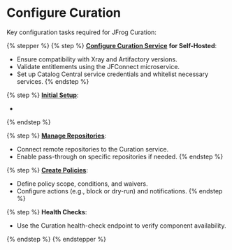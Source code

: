 # Configure Curation

Key configuration tasks required for JFrog Curation:

{% stepper %}
{% step %}
[**Configure Curation Service**](broken-reference) **for Self-Hosted**:

* Ensure compatibility with Xray and Artifactory versions.
* Validate entitlements using the JFConnect microservice.
* Set up Catalog Central service credentials and whitelist necessary services.
{% endstep %}

{% step %}
[**Initial Setup**](initial-setup.md):

*
{% endstep %}

{% step %}
[**Manage Repositories**](manage-repositories.md):

* Connect remote repositories to the Curation service.
* Enable pass-through on specific repositories if needed.
{% endstep %}

{% step %}
[**Create Policies**](create-policies.md):

* Define policy scope, conditions, and waivers.
* Configure actions (e.g., block or dry-run) and notifications.
{% endstep %}

{% step %}
**Health Checks**:

* Use the Curation health-check endpoint to verify component availability.


{% endstep %}
{% endstepper %}

